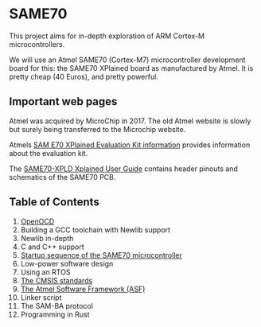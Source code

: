 # SAME70

This project aims for in-depth exploration of ARM Cortex-M microcontrollers.

We will use an Atmel SAME70 (Cortex-M7) microcontroller development board for this:
the SAME70 XPlained board as manufactured by Atmel. It is pretty cheap (40 Euros), and pretty powerful.

Important web pages
-------------------

Atmel was acquired by MicroChip in 2017. The old Atmel website is slowly but surely being
transferred to the Microchip website.

Atmels [SAM E70 XPlained Evaluation Kit information](http://www.microchip.com/DevelopmentTools/ProductDetails.aspx?PartNO=ATSAME70-XPLD) provides information about the evaluation kit.

The [SAME70-XPLD Xplained User Guide](http://ww1.microchip.com/downloads/en/DeviceDoc/Atmel-44050-Cortex-M7-Microcontroller-SAM-E70-XPLD-Xplained_User-guide.pdf) contains header pinouts and schematics of the SAME70 PCB.

Table of Contents
-----------------

1. [OpenOCD](markdown/01_OpenOCD.md)
2. Building a GCC toolchain with Newlib support
3. Newlib in-depth
4. C and C++ support
5. [Startup sequence of the SAME70 microcontroller](markdown/05_StartupSequence.md)
6. Low-power software design
7. Using an RTOS
8. [The CMSIS standards](markdown/08_CMSIS.md)
9. [The Atmel Software Framework (ASF)](markdown/09_ASF.md)
10. Linker script
11. The SAM-BA protocol
12. Programming in Rust
